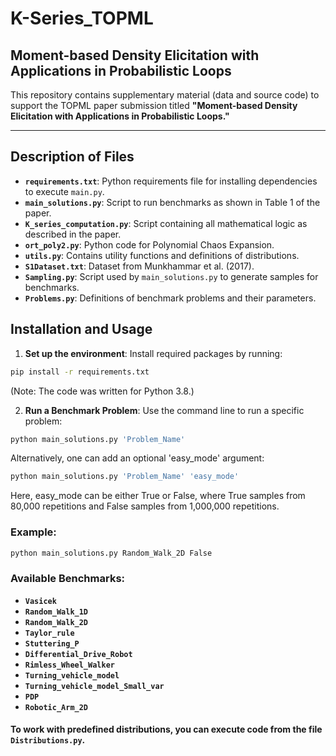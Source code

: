 # K-Series_TOPML
## Moment-based Density Elicitation with Applications in Probabilistic Loops

This repository contains supplementary material (data and source code) to support the TOPML paper submission titled **"Moment-based Density Elicitation with Applications in Probabilistic Loops."**

---

## Description of Files

- **`requirements.txt`**: Python requirements file for installing dependencies to execute `main.py`.
- **`main_solutions.py`**: Script to run benchmarks as shown in Table 1 of the paper.
- **`K_series_computation.py`**: Script containing all mathematical logic as described in the paper.
- **`ort_poly2.py`**: Python code for Polynomial Chaos Expansion.
- **`utils.py`**: Contains utility functions and definitions of distributions.
- **`S1Dataset.txt`**: Dataset from Munkhammar et al. (2017).
- **`Sampling.py`**: Script used by `main_solutions.py` to generate samples for benchmarks.
- **`Problems.py`**: Definitions of benchmark problems and their parameters.

## Installation and Usage

1. **Set up the environment**: Install required packages by running:
```bash
pip install -r requirements.txt
```
(Note: The code was written for Python 3.8.)

2. **Run a Benchmark Problem**: Use the command line to run a specific problem:

```bash
python main_solutions.py 'Problem_Name'
```
Alternatively, one can add an optional 'easy_mode' argument:

```bash
python main_solutions.py 'Problem_Name' 'easy_mode'
```

Here, easy_mode can be either True or False, where True samples from 80,000 repetitions and False samples from 1,000,000 repetitions.

### Example:


```bash
python main_solutions.py Random_Walk_2D False
```



### Available Benchmarks:

- **`Vasicek`**
- **`Random_Walk_1D`**
- **`Random_Walk_2D`**
- **`Taylor_rule`**
- **`Stuttering_P`**
- **`Differential_Drive_Robot`**
- **`Rimless_Wheel_Walker`**
- **`Turning_vehicle_model`**
- **`Turning_vehicle_model_Small_var`**
- **`PDP`**
- **`Robotic_Arm_2D`** 


#### To work with **predefined distributions**, you can execute code from the file **`Distributions.py`**.






